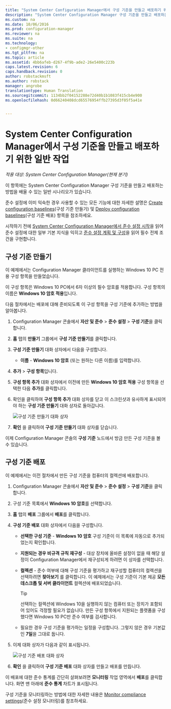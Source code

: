 ```yaml
---
title: "System Center Configuration Manager에서 구성 기준을 만들고 배포하기 위한 일반 작업 | System Center Configuration Manager"
description: "System Center Configuration Manager 구성 기준을 만들고 배포하는 방법을 알아봅니다."
ms.custom: na
ms.date: 10/06/2016
ms.prod: configuration-manager
ms.reviewer: na
ms.suite: na
ms.technology:
- configmgr-other
ms.tgt_pltfrm: na
ms.topic: article
ms.assetid: 4bb6afeb-d267-4f9b-ade2-26e5400c223b
caps.latest.revision: 6
caps.handback.revision: 0
author: robstackmsft
ms.author: robstack
manager: angrobe
translationtype: Human Translation
ms.sourcegitcommit: 1134bb2f04152288e72d40b1b1083f415cb4e900
ms.openlocfilehash: 0d66240408dcd65576954ffb27395d3f05f5a41e


---
```

# <a name="common-tasks-for-creating-and-deploying-configuration-baselines-with-system-center-configuration-manager"></a>System Center Configuration Manager에서 구성 기준을 만들고 배포하기 위한 일반 작업

*적용 대상: System Center Configuration Manager(현재 분기)*

이 항목에는 System Center Configuration Manager 구성 기준을 만들고 배포하는 방법을 배울 수 있는 일반 시나리오가 있습니다.  

 준수 설정에 이미 익숙한 경우 사용할 수 있는 모든 기능에 대한 자세한 설명은 [Create configuration baselines](../../compliance/deploy-use/create-configuration-baselines.md)(구성 기준 만들기) 및 [Deploy configuration baselines](../../compliance/deploy-use/deploy-configuration-baselines.md)(구성 기준 배포) 항목을 참조하세요.  

 시작하기 전에 [System Center Configuration Manager에서 준수 설정 시작](../../compliance/get-started/get-started-with-compliance-settings.md)을 읽어 준수 설정에 대한 일부 기본 지식을 익히고 [준수 설정 계획 및 구성](../../compliance/plan-design/plan-for-and-configure-compliance-settings.md)을 읽어 필수 전제 조건을 구현합니다.  

## <a name="create-a-configuration-baseline"></a>구성 기준 만들기  
 이 예제에서는 Configuration Manager 클라이언트를 실행하는 Windows 10 PC 전용 구성 항목을 만들었습니다.  

 이 구성 항목은 Windows 10 PC에서 6자 이상의 필수 암호를 적용합니다. 구성 항목의 이름은 **Windows 10 암호 적용**입니다.  

다음 절차에서는 배포에 대해 준비되도록 이 구성 항목을 구성 기준에 추가하는 방법을 알아봅니다.  

1.  Configuration Manager 콘솔에서 **자산 및 준수** > **준수 설정** > **구성 기준**을 클릭합니다.  

3.  **홈** 탭의 **만들기** 그룹에서 **구성 기준 만들기**를 클릭합니다.  

4.  **구성 기준 만들기** 대화 상자에서 다음을 구성합니다.  

    -   **이름** - **Windows 10 암호** (또는 원하는 다른 이름)를 입력합니다.  

5.  **추가** > **구성 항목**입니다.  

6.  **구성 항목 추가** 대화 상자에서 이전에 만든 **Windows 10 암호 적용** 구성 항목을 선택한 다음 **추가**를 클릭합니다.  

7.  확인을 클릭하여 **구성 항목 추가** 대화 상자를 닫고 이 스크린샷과 유사하게 표시되어야 하는 **구성 기준 만들기** 대화 상자로 돌아갑니다.  

     ![구성 기준 만들기 대화 상자](/sccm/compliance/plan-design/media/Create-Configuration-Baseline.png)  

8.  **확인** 을 클릭하여 **구성 기준 만들기** 대화 상자를 닫습니다.  

 이제 Configuration Manager 콘솔의 **구성 기준** 노드에서 방금 만든 구성 기준을 볼 수 있습니다.  

## <a name="deploy-the-configuration-baseline"></a>구성 기준 배포  
 이 예제에서는 이전 절차에서 만든 구성 기준을 컴퓨터의 컬렉션에 배포합니다.  

1.  Configuration Manager 콘솔에서 **자산 및 준수** > **준수 설정** > **구성 기준**을 클릭합니다.  

3.  구성 기준 목록에서 **Windows 10 암호**를 선택합니다.  

4.  **홈** 탭의 **배포** 그룹에서 **배포**를 클릭합니다.  

5.  **구성 기준 배포** 대화 상자에서 다음을 구성합니다.  

    -   **선택한 구성 기준** - **Windows 10 암호** 구성 기준이 이 목록에 자동으로 추가되었는지 확인합니다.  

    -   **지원되는 경우 비규격 규칙 재구성** - 대상 장치에 올바른 설정이 없을 때 해당 설정이 Configuration Manager에서 재구성되게 하려면 이 상자를 선택합니다.  

    -   **컬렉션** - 준수 여부에 대해 구성 기준을 평가하고 재구성할 컴퓨터의 컬렉션을 선택하려면 **찾아보기** 를 클릭합니다. 이 예제에서는 구성 기준이 기본 제공 **모든 데스크톱 및 서버 클라이언트** 컬렉션에 배포되었습니다.  

        > [!TIP]  
        >  선택하는 컬렉션에 Windows 10을 실행하지 않는 컴퓨터 또는 장치가 포함되어 있어도 걱정할 필요가 없습니다. 만든 구성 항목에서 지원되는 플랫폼을 구성했다면 Windows 10 PC만 준수 여부를 검사합니다.  

    -   필요한 경우 구성 기준을 평가하는 일정을 구성합니다. 그렇지 않은 경우 기본값인 **7일**을 그대로 둡니다.  

6.  이제 대화 상자가 다음과 같이 표시됩니다.  

     ![구성 기준 배포 대화 상자](/sccm/compliance/plan-design/media/Deploy-configuration-baselines.png)  

7.  **확인** 을 클릭하여 **구성 기준 배포** 대화 상자를 만들고 배포를 만듭니다.  

 이 배포에 대한 준수 통계를 간단히 살펴보려면 **모니터링** 작업 영역에서 **배포**를 클릭합니다. 화면 맨 아래에 **준수 통계** 차트가 표시됩니다.  

 구성 기준을 모니터링하는 방법에 대한 자세한 내용은 [Monitor compliance settings](../../compliance/deploy-use/monitor-compliance-settings.md)(준수 설정 모니터링)를 참조하세요.  



<!--HONumber=Nov16_HO1-->


